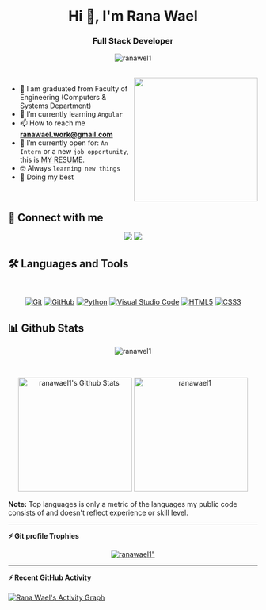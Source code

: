 <h1 align="center">Hi 👋, I'm Rana Wael</h1>
<h3 align="center">Full Stack Developer</h3>

<p align="center"> 
	   <img src="https://img.shields.io/github/followers/ranawael1?label=Followers" alt="ranawel1" />
</p>
<br>
<img align="right" src="https://user-images.githubusercontent.com/63050133/156676671-d5b2e362-97d4-4404-9447-dd71ddfea82f.gif" width = 250px/>
 
 <!---  - 🔭 I’m currently working on [Najme Flutter Application](https://github.com/AbdoMosa99/Najme-Flutter-Mobile-App/) --->
- :school: I am graduated from Faculty of Engineering (Computers & Systems Department) 
- 🌱 I’m currently learning `Angular`
- 📫 How to reach me **ranawael.work@gmail.com**
- :thinking: I’m currently open for: `An Intern` or a new `job opportunity`, this is [MY RESUME](https://drive.google.com/file/d/10-y9zXe_CghDl8LTR9B18-dpOjvMlBzZ/view?usp=sharing).
- :nerd_face: Always `learning new things`
- 🐼 Doing my best 

<br>

## 📩 Connect with me
<p align="center">
    <a href="mailto:ranawael.work@gmail.com" title="Gmail"><img src="https://img.shields.io/badge/gmail-%23F05033.svg?style=for-the-badge&logo=gmail&logoColor=white"/></a>  
    <a href="https://www.linkedin.com/in/rana-wael-015099166/" title="LinkedIn"><img src="https://img.shields.io/badge/linkedin-%230077B5.svg?style=for-the-badge&logo=linkedin&logoColor=white"/></a>  
</p>

## 🛠 Languages and Tools
<br>
<p align="center">
<a href="https://git-scm.com/" title="Git"><img src="https://img.shields.io/badge/git-%23F05033.svg?style=for-the-badge&logo=git&logoColor=white" alt="Git"></a>
<a href="https://github.com/" title="GitHub"><img src="https://img.shields.io/badge/github-%23121011.svg?style=for-the-badge&logo=github&logoColor=white" alt="GitHub"></a>
<a href="https://www.python.org/" title="Python"><img src="https://img.shields.io/badge/python-3670A0?style=for-the-badge&logo=python&logoColor=ffdd54" alt="Python"></a>
<a href="https://code.visualstudio.com/" title="Visual Studio Code"><img src="https://img.shields.io/badge/Visual%20Studio%20Code-0078d7.svg?style=for-the-badge&logo=visual-studio-code&logoColor=white" alt="Visual Studio Code"></a>
<a href="https://www.w3.org/TR/html5/" title="HTML5"><img src="https://img.shields.io/badge/html5-%23E34F26.svg?style=for-the-badge&logo=html5&logoColor=white" alt="HTML5"></a>
	<a href="https://www.w3.org/Style/CSS/" title="CSS3"><img src="https://img.shields.io/badge/css3-%23157122B6.svg?style=for-the-badge&logo=css3&logoColor=white" alt="CSS3"></a>
</p>

## 📊 Github Stats
<p align="center"><img src="https://github-readme-streak-stats.herokuapp.com/?user=ranawael1&theme=tokyonight_duo" alt="ranawel1" /></p>
  <br/>
  <p align="center">
    <a href="https://github.com/anuraghazra/github-readme-stats">
	    <img alt="ranawael1's Github Stats" src="https://github-readme-stats.vercel.app/api?username=ranawael1&show_icons=true&count_private=true&locale=en&theme=tokyonight&layout=compact" height="230px"/></a>
	  <img src="https://github-readme-stats.vercel.app/api/top-langs?username=ranawael1&langs_count=10&show_icons=true&locale=en&theme=tokyonight" alt="ranawael1" height="230px"/>
<br/>

  <b>Note:</b> Top languages is only a metric of the languages my public code consists of and doesn't reflect experience or skill level.
  </p>
  
----
<summary><b>⚡ Git profile Trophies</b></summary>

<p align="center"> <a href="https://github.com/ryo-ma/github-profile-trophy"><img src="https://github-profile-trophy.vercel.app/?username=ranawael1&layout=compact&theme=algolia" alt=ranawael1" /></a> </p>

----

  <summary><b>⚡ Recent GitHub Activity</b></summary>
  <br/>
   <a href="https://github.com/ranawael1"><img alt="Rana Wael's Activity Graph" src="https://activity-graph.herokuapp.com/graph?username=ranawael1&custom_title=Rana%20Wael%27s%20Contribution%20Graph&theme=react-dark" /></a>
  <br/>


<br/>

